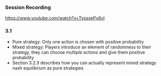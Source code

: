 ### Session Recording
https://www.youtube.com/watch?v=TypsxePx8vI

### 3.1
- Pure strategy: Only one action is chosen with positive probability
- Mixed strategy: Players introduce an element of randomness to their strategy, they can choose multiple actions and give them postiive probability
- Section 3.2.3 describes how you can actually represent mixed strategy nash equilibrium as pure strategies
